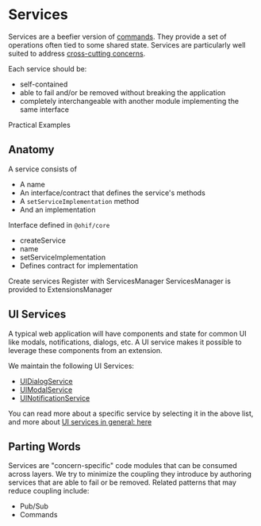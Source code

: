 # Services

Services are a beefier version of [commands][commands]. They provide a set of
operations often tied to some shared state. Services are particularly well
suited to address [cross-cutting concerns][cross-cutting-concerns].

Each service should be:

- self-contained
- able to fail and/or be removed without breaking the application
- completely interchangeable with another module implementing the same interface

Practical Examples

## Anatomy

A service consists of

- A name
- An interface/contract that defines the service's methods
- A `setServiceImplementation` method
- And an implementation

Interface defined in `@ohif/core`

- create<Name>Service
- name
- setServiceImplementation
- Defines contract for implementation

Create services Register with ServicesManager ServicesManager is provided to
ExtensionsManager

## UI Services

A typical web application will have components and state for common UI like
modals, notifications, dialogs, etc. A UI service makes it possible to leverage
these components from an extension.

We maintain the following UI Services:

- [UIDialogService](./ui/ui-dialog-service.md)
- [UIModalService](./ui/ui-modal-service.md)
- [UINotificationService](./ui/ui-notification-service.md)

You can read more about a specific service by selecting it in the above list,
and more about [UI services in general: here](./ui/index.md)

## Parting Words

Services are "concern-specific" code modules that can be consumed across layers.
We try to minimize the coupling they introduce by authoring services that are
able to fail or be removed. Related patterns that may reduce coupling include:

- Pub/Sub
- Commands

<!-- prettier-ignore-start -->

[commands]: #/
[core-services]: https://github.com/OHIF/Viewers/tree/master/platform/core/src/services
[services-manager]: https://github.com/OHIF/Viewers/blob/master/platform/core/src/services/ServicesManager.js
[cross-cutting-concerns]: https://en.wikipedia.org/wiki/Cross-cutting_concern

<!-- prettier-ignore-end -->
